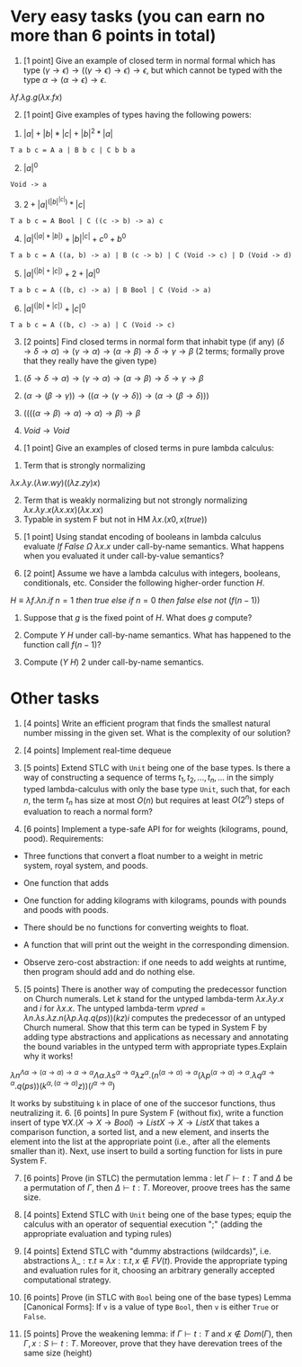 
# Very easy tasks (you can earn no more than 6 points in total)

1. [1 point] Give an example of closed term in normal formal which has type $(\gamma  \to  \epsilon) \to ((\gamma  \to  \epsilon) \to  \epsilon) \to  \epsilon$, but which cannot be typed with the type $\alpha  \to (\alpha  \to  \epsilon) \to  \epsilon$.

$\lambda f.\lambda g. g(\lambda x.f x)$

2. [1 point] Give examples of types having the following powers:

1) $|a| + |b| * |c| + |b|^2 * |a|$

`T a b c = A a | B b c | C b b a`

2) $|a|^0$

`Void -> a`

3) $2 + |a|^{(|b|^{|c|})} * |c|$

`T a b c = A Bool | C ((c -> b) -> a) c`

4) $|a|^{(|a|*|b|)} + |b|^{|c|} + c^0 + b^0$

`T a b c = A ((a, b) -> a) | B (c -> b) | C (Void -> c) | D (Void -> d)`

5) $|a|^{(|b|+|c|)} + 2 + |a|^0$

`T a b c = A ((b, c) -> a) | B Bool | C (Void -> a)`

6) $|a|^{(|b|*|c|)} + |c|^0$

`T a b c = A ((b, c) -> a) | C (Void -> c)`

3. [2 points] Find closed terms in normal form that inhabit type (if any) $(\delta  \to  \delta  \to  \alpha) \to (\gamma  \to  \alpha) \to (\alpha  \to  \beta) \to  \delta  \to  \gamma  \to  \beta$ (2 terms; formally prove that they really have the given type)

1) $(\delta  \to  \delta  \to  \alpha) \to (\gamma  \to  \alpha) \to (\alpha  \to  \beta) \to  \delta  \to  \gamma  \to  \beta$

2) $(\alpha\to(\beta\to\gamma))\to((\alpha\to(\gamma\to\delta))\to(\alpha\to(\beta\to\delta)))$

3) $((((\alpha\to\beta)\to\alpha)\to\alpha)\to\beta)\to\beta$

4) $Void \to Void$

4. [1 point] Give an examples of closed terms in pure lambda calculus:

1) Term that is strongly normalizing

$\lambda x.\lambda y.(\lambda w.wy)((\lambda z. zy)x)$

2) Term that is weakly normalizing but not strongly normalizing
$\lambda x.\lambda y.x(\lambda x.xx)(\lambda x.xx)$
3) Typable in system F but not in HM
$\lambda x.(x  0,x (true))$
5. [1 point] Using standat encoding of booleans in lambda calculus evaluate $If\ False\ \Omega\ \lambda x. x$ under call-by-name semantics. What happens when you evaluated it under call-by-value semantics?

6. [2 point] Assume we have a lambda calculus with integers, booleans, conditionals, etc. Consider the following higher-order function $H$.

$H \equiv  \lambda f. \lambda n. if\ n = 1\ then\ true\ else\ if\ n = 0\ then\ false\ else\ not\ (f (n − 1))$

1. Suppose that $g$ is the fixed point of $H$. What does $g$ compute?

2. Compute $Y\ H$ under call-by-name semantics. What has happened to the function call $f (n − 1)$?

3. Compute $(Y\ H)\ 2$ under call-by-name semantics.

  

# Other tasks

  

1. [4 points] Write an efficient program that finds the smallest natural number missing in the given set. What is the complexity of our solution?

2. [4 points] Implement real-time dequeue

3. [5 points] Extend STLC with `Unit` being one of the base types. Is there a way of constructing a sequence of terms $t_1 , t_2 , ..., t_n, ...$ in the simply typed lambda-calculus with only the base type `Unit`, such that, for each $n$, the term $t_n$ has size at most $O(n)$ but requires at least $O(2^n)$ steps of evaluation to reach a normal form?

4. [6 points] Implement a type-safe API for for weights (kilograms, pound, pood). Requirements:

* Three functions that convert a float number to a weight in metric system, royal system, and poods.

* One function that adds

* One function for adding kilograms with kilograms, pounds with pounds and poods with poods.

* There should be no functions for converting weights to float.

* A function that will print out the weight in the corresponding dimension.

* Observe zero-cost abstraction: if one needs to add weights at runtime, then program should add and do nothing else.

5. [5 points] There is another way of computing the predecessor function on Church numerals. Let $k$ stand for the untyped lambda-term $\lambda x. \lambda y. x$ and $i$ for $\lambda x. x$. The untyped lambda-term $vpred = \lambda n. \lambda s. \lambda z. n (\lambda p. \lambda q. q (p s)) (k z) i$ computes the predecessor of an untyped Church numeral. Show that this term can be typed in System F by adding type abstractions and applications as necessary and annotating the bound variables in the untyped term with appropriate types.Explain why it works!

$\lambda n^{\Lambda \alpha \to (\alpha \to \alpha) \to \alpha \to\alpha}\Lambda \alpha.\lambda s^{\alpha \to \alpha}\lambda z^{\alpha}. (n^{(\alpha\to\alpha)\to\alpha}(\lambda p^{(\alpha\to\alpha)\to\alpha}.\lambda q^{\alpha\to\alpha}.q(ps))(k^{\alpha, (\alpha\to\alpha)} z))(i^{\alpha\to\alpha})$

It works by substituing `k` in place of one of the succesor functions, thus neutralizing it.
6. [6 points] In pure System F (without fix), write a function insert of type $\forall X. (X \to X \to Bool) \to List X \to X \to List X$ that takes a comparison function, a sorted list, and a new element, and inserts the element into the list at the appropriate point (i.e., after all the elements smaller than it). Next, use insert to build a sorting function for lists in pure System F.

7. [6 points] Prove (in STLC) the permutation lemma : let $\Gamma  \vdash t : T$ and $\Delta$ be a permutation of $\Gamma$, then $\Delta  \vdash t : T$. Moreover, proove trees has the same size.

8. [4 points] Extend STLC with `Unit` being one of the base types; equip the calculus with an operator of sequential execution ";" (adding the appropriate evaluation and typing rules)

9. [4 points] Extend STLC with "dummy abstractions (wildcards)", i.e. abstractions $\lambda  \_ :\tau . t \equiv  \lambda x:\tau . t, x \not\in FV(t)$. Provide the appropriate typing and evaluation rules for it, choosing an arbitrary generally accepted computational strategy.

10. [6 points] Prove (in STLC with `Bool` being one of the base types) Lemma [Canonical Forms]: If `v` is a value of type `Bool`, then `v` is either `True` or `False`.

11. [5 points] Prove the weakening lemma: if $\Gamma  \vdash t : T$ and $x \not\in Dom(\Gamma)$, then $\Gamma, x:S \vdash t : T$. Moreover, prove that they have derevation trees of the same size (height)